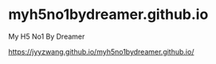 # myh5no1bydreamer.github.io
My H5 No1 By Dreamer

https://jyyzwang.github.io/myh5no1bydreamer.github.io/
